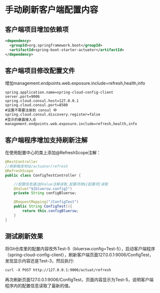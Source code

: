 # 手动刷新客户端配置内容

## 客户端项目增加依赖项

```xml
<dependency>
  <groupId>org.springframework.boot</groupId>
  <artifactId>spring-boot-starter-actuator</artifactId>
</dependency>
```

## 客户端项目修改配置文件

增加management.endpoints.web.exposure.include=refresh,health,info

```text
spring.application.name=spring-cloud-config-client
server.port=9006
spring.cloud.consul.host=127.0.0.1
spring.cloud.consul.port=8500
#设置不需要注册到 consul 中
spring.cloud.consul.discovery.register=false
#显示的暴露接入点
management.endpoints.web.exposure.include=refresh,health,info
```

## 客户端程序增加支持刷新注解

在使用配置中心的类上添加@RefreshScope注解：

```java
@RestController
//刷新触发地址/actuator/refresh
@RefreshScope
public class ConfigTestController {

	//配置信息通过@Value注解读取,配置项用${配置项}读取
	@Value("${bluersw.config}")
	private String configBluersw;

	@RequestMapping("/ConfigTest")
	public String ConfigTest(){
		return this.configBluersw;
	}
}
```

## 测试刷新效果

将Git仓库里的配置内容改外Test-5（bluersw.config=Test-5），启动客户端程序（spring-cloud-config-client），刷新客户端页面127.0.0.1:9006/ConfigTest，发现显示内容还是Test-3，然后执行:

```shell
curl -X POST http://127.0.0.1:9006/actuat/refresh
```

再次刷新页面127.0.0.1:9006/ConfigTest，页面内容显示为Test-5，说明客户端程序内的配置信息读取了最新的值。

